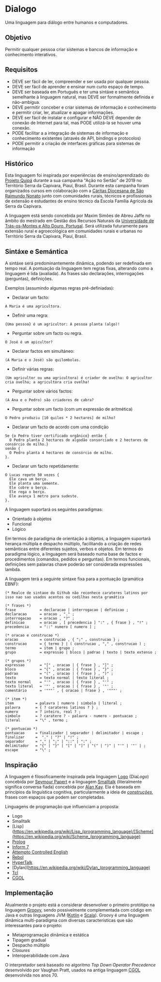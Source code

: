 # Dialogo
Uma linguagem para diálogo entre humanos e computadores.

## Objetivo
Permitir qualquer pessoa criar sistemas e bancos de informação e conhecimento interativos.

## Requisitos

* DEVE ser fácil de ler, compreender e ser usada por qualquer pessoa.
* DEVE ser fácil de aprender e ensinar num curto espaço de tempo.
* DEVE ser baseada em Português e ter uma sintáxe e semântica semelhante à linguagem natural, mas DEVE ser formalmente definida e não-ambígua.
* DEVE permitir conceber e criar sistemas de informação e conhecimento e permitir criar, ler, atualizar e apagar informações.
* DEVE ser fácil de instalar e configurar e NÃO DEVE depender de conexão de Internet para tal, mas PODE utilizá-la se houver uma conexão.
* PODE facilitar a a integração de sistemas de informação e conhecimento existentes (através de API, bindings e protocolos)
* PODE permitir a criação de interfaces gráficas para sistemas de informação

## Histórico
Esta linguagem foi inspirada por experiências de ensino/aprendizado do [Projeto Quipá](https://www.facebook.com/projetoquipa/) durante a sua campanha "Ação no Sertão" de 2019 no Território Serra da Capivara, Piauí, Brasil. Durante esta campanha foram organizados cursos em colaboração com a [Cáritas Diocesana de São Raimundo Nonato](https://www.facebook.com/CaritasSRN/) junto com comunidades rurais, técnicos e profissionais de extensão e estudantes de ensino técnico da Escola Família Agrícola da Serra da Capivara.

A linguagem está sendo concebida por Maxim Simões de Abreu Jaffe no âmbito do mestrado em Gestão dos Recursos Naturais da [Universidade de Trás-os-Montes e Alto Douro, Portugal](https://www.utad.pt/). Será utilizada futuramente para extensão rural e agroecológica em comunidades rurais e urbanas no Território Serra da Capivara, Piauí, Brasil.

## Sintáxe e Semántica

A sintáxe será predominantemente dinâmica, podendo ser redefinada em tempo real. A pontuação da linguagem tem regras fixas, alterando como a linguagem é lida (avaliada). As frases são declarações, interrogações (perguntas), definições.

Exemplos (assumindo algumas regras pré-definiadas):
* Declarar um facto:
```
A Maria é uma agricultora.
```
* Definir uma regra:
```
{Uma pessoa} é um agricultor: A pessoa planta (algo)!
```
* Perguntar sobre um facto ou regra.
```
O José é um apicultor?
```
* Declarar factos em simultáneo:
```
(A Maria e o José) são quilombolas.
```
* Definir várias regras:
```
(Um agricultor ou uma agricultora) é criador de ovelha: O agricultor cria ovelha; a agricultora cria ovelha!
```
* Perguntar sobre vários factos:
```
(A Ana e o Pedro) são criadores de cabra?
```
* Perguntar sobre um facto (com um expressão de aritmética)
```
O Pedro produziu [10 quilos * 2 hectares] de milho?
```
* Declarar um facto de acordo com uma condição
```
Se {o Pedro tiver certificado orgânico} então {
  O Pedro planta 2 hectares de algodão consorciado e 2 hectares de consórcio de milho.}
senão {
  O Pedro planta 4 hectares de consórcio de milho.
}.
```
* Declarar um facto repetidamente:
```
O Lucas repete 50 vezes {
  Ele cava um berço.
  Ele planta uma semente.
  Ele cobre o berço.
  Ele rega o berço.
  Ele avança 1 metro para sudeste.
}.
```

A linguagem suportará os seguintes paradigmas:
* Orientado à objetos
* Funcional
* Lógico

Em termos de paradigma de orientação à objetos, a linguagem suportará herança múltipla e despacho múltiplo, facilitando a criação de redes semânticas entre diferentes sujeitos, verbos e objetos.
Em termos do paradigma lógico, a linguagem será baseado numa base de factos e procedimentos (comandos, pedidos e perguntas).
Em termos funcionais, definições sem palavras chave poderão ser considerada expressões lambda.

A linguagem terá a seguinte sintaxe fixa para a pontuação (gramática EBNF):

```EBNF
(* Realce de sintaxe do Github não reconhece carateres latinos por isso nao sao usados acentos ou cedilhas nesta gramática

(* frases *)
frase           = declaracao | interrogacao | definicao ;
declaracao      = oracao , "." ;
interrogacao    = oracao , "?" ;
definicao       = oracao , [ precedencia ] ":" , { frase } , "!" ;
precedencia     = "::" numero [ numero ] ;

(* oracao e construcao *)
oracao          = construcao , { ";" , construcao } ;
construcao      = { termo } | ( construcao , "," , construcao ) ;
termo           = item | grupo ;
grupo           = expressao | bloco | padrao | texto | texto extenso ;

(* grupos *)
expressao       = "[" , oracao | { frase } , "]" ;
bloco           = "{" , oracao | { frase } , "}" ;
padrao          = "(" , oracao | { frase } , ")" ;
texto           = texto normal | texto literal ;
texto normal    = "'" , oracao | { frase } , "'" ;
texto literal   = '"' , oracao | { frase } , '"' ;
comentário      = '"""' , { oracao | frase } , '"""' ;

(* item *)
item          = palavra | numero | simbolo | literal ;
palavra       = { ? carateres latinos ? } ;
numero        = ? inteiro, real ? ;
simbolo       = ? caratere ? - palavra - numero - pontuacao ;
literal       = "\" , termo ;

(* pontuacao *)
pontuacao     = finalizador | separador | delimitador | escape ;
finalizar     =  "." | "?" | "!" ;
separador     = "," | ";" | "::" | ":" ;
delimitador   = "{" | "}" | "[" | "]" | "(" | ")" | "'" | '"' | ;
escape        = "\" ;
```

## Inspiração
A linguagem é filosoficamente inspirada pela linguagem [Logo](https://pt.wikipedia.org/wiki/Logo) (Dia*Logo*) concebida por [Seymour Papert](https://pt.wikipedia.org/wiki/Seymour_Papert) e a linguagem [Smalltalk](https://pt.wikipedia.org/wiki/Smalltalk) (literalmente significa conversa fiada) concebida por [Alan Kay](https://pt.wikipedia.org/wiki/Alan_Kay). Ela é baseada em princípios da linguística cognitiva, particularmente a ideia de *[construções](https://en.wikipedia.org/wiki/Construction_grammar)*, frases com espaços que podem ser completadas.

Linguagens de programação que influenciam a proposta:
* Logo
* Smalltalk
* [Lisp](https://en.wikipedia.org/wiki/Lisp_(programming_language)/[Scheme](https://en.wikipedia.org/wiki/Scheme_(programming_language)
* [Prolog](https://en.wikipedia.org/wiki/Prolog)
* [Inform 7](http://inform7.com/)
* [Attempto Controlled English](http://attempto.ifi.uzh.ch/site/)
* [Rebol](http://www.rebol.com/)
* [HyperTalk](https://en.wikipedia.org/wiki/HyperTalk)
* [Dylan](https://en.wikipedia.org/wiki/Dylan_(programming_language)
* [Tcl](https://www.tcl.tk/)
* [CGOL](https://en.wikipedia.org/wiki/CGOL)

## Implementação
Atualmente o projeto está a considerar desenvolver o primeiro protótipo na linguagem [Groovy](https://groovy-lang.org/), sendo possivelmente complementada com código em Java e outras linguagens JVM ([Kotlin](kotlinlang.org/) e [Scala](scala-lang.org/)). Groovy é uma linguagem dinâmica multi-paradigma com diversas características que são interessantes para o projeto:
* Metaprogramação dinâmica e estática
* Tipagem gradual
* Despacho múltiplo
* *Closures*
* Interoperabilidade com Java

O interpretador será baseado no algoritmo *Top Down Operator Precedence* desenvolvido por Vaughan Pratt, usados na antiga linguagem [CGOL](https://en.wikipedia.org/wiki/CGOL) desenvolvida nos anos 70.

